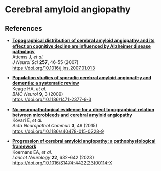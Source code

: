 # Cerebral amyloid angiopathy

## References

- [**Topographical distribution of cerebral amyloid angiopathy and its effect on
  cognitive decline are influenced by Alzheimer disease pathology**
  ](https://www.dropbox.com/scl/fi/d2l4p7j6vojsl9613xijx) <br />
  Attems J, _et al._ <br />
  _J Neurol Sci_ **257**, 46-55 (2007) <br />
  https://doi.org/10.1016/j.jns.2007.01.013

- [**Population studies of sporadic cerebral amyloid angiopathy and dementia: a systematic review**
  ](https://www.dropbox.com/s/fc8smw9c9shk21c) <br />
  Keage HA, _et al._ <br />
  _BMC Neurol_ **9**, 3 (2009) <br />
  https://doi.org/10.1186/1471-2377-9-3

- [**No neuropathological evidence for a direct topographical relation between microbleeds and cerebral amyloid angiopathy**
  ](https://www.dropbox.com/scl/fi/7ptywcc5rg2hec7zbthrm) <br />
  Kövari E, _et al._ <br />
  _Acta Neuropathol Commun_ **3**, 49 (2015) <br />
  https://doi.org/10.1186/s40478-015-0228-9

- [**Progression of cerebral amyloid angiopathy: a pathophysiological framework**
  ](https://www.dropbox.com/scl/fi/79fv364ng8yjyuiqnhrgk) <br />
  Koemans EA, _et al._ <br />
  _Lancet Neurology_ **22**, 632-642 (2023) <br />
  https://doi.org/10.1016/S1474-4422(23)00114-X
